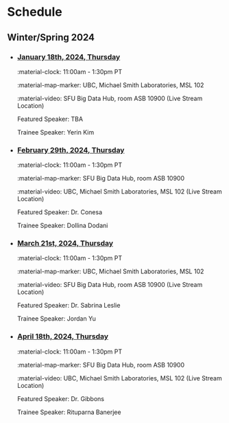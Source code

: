 # Schedule

## Winter/Spring 2024

<div class="timeline" markdown="1">

- ### [January 18th, 2024, Thursday]()

    :material-clock: 11:00am - 1:30pm PT

    :material-map-marker:  UBC, Michael Smith Laboratories, MSL 102

    :material-video: SFU Big Data Hub, room ASB 10900 (Live Stream Location)

    Featured Speaker: TBA

    Trainee Speaker: Yerin Kim

- ### [February 29th, 2024, Thursday]()

    :material-clock: 11:00am - 1:30pm PT

    :material-map-marker: SFU Big Data Hub, room ASB 10900

    :material-video:  UBC, Michael Smith Laboratories, MSL 102 (Live Stream Location)

    Featured Speaker: Dr. Conesa

    Trainee Speaker: Dollina Dodani

- ### [March 21st, 2024, Thursday]()

    :material-clock: 11:00am - 1:30pm PT

    :material-map-marker:  UBC, Michael Smith Laboratories, MSL 102

    :material-video: SFU Big Data Hub, room ASB 10900 (Live Stream Location)

    Featured Speaker: Dr. Sabrina Leslie

    Trainee Speaker: Jordan Yu

- ### [April 18th, 2024, Thursday]()

    :material-clock: 11:00am - 1:30pm PT

    :material-map-marker: SFU Big Data Hub, room ASB 10900

    :material-video: UBC, Michael Smith Laboratories, MSL 102 (Live Stream Location)

    Featured Speaker: Dr. Gibbons

    Trainee Speaker: Rituparna Banerjee

</div>
